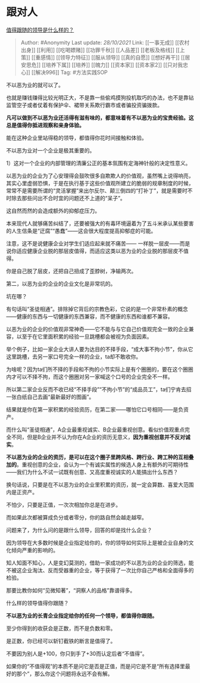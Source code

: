 # 跟对人
[值得跟随的领导是什么样的？](https://www.zhihu.com/question/491924885/answer/2187076602)

> Author: #Anonymity
> Last update: *28/10/2021*
> Link: [[一事无成]] [[农村出身]] [[利用]] [[吃喝嫖赌]] [[功罪千秋]] [[人品差]] [[老板及格线]] [[上策]] [[重感情]] [[领导力特征]] [[服从领导]] [[真的自愿]] [[想好再干]] [[居安思危]] [[培养下属]] [[培养]] [[魄力]] [[资本家]] [[资本家2]] [[只对我忠心]] [[解决996]]
> Tag: #方法实践SOP

不以恶为业的就可以了。

也就是赚钱赚得比较光明正大，不是靠一些偷鸡摸狗投机取巧的办法，也不是靠钻监管空子或者仗着有保护伞、裙带关系欺行霸市或者骗投资骗拨款。

**凡可以做到不以恶为业还活得有滋有味的，都意味着有不以恶为业的宝贵经验。这总是值得你抵进观察和亲身体验。**

能在这种企业里站得稳的领导，都值得你花时间接触和体验。

不以恶为业对一个企业是极其重要的。

1）这对一个企业的内部管理的清廉公正的基本氛围有定海神针般的决定性意义。

以恶为业的企业为了心安理得会鼓吹很多自欺欺人的价值观，虽然嘴上说得响亮，其实心里虚弱恐惧，于是在执行基于这些价值观所建立的脆弱的规章制度的时候，常常不是需要所谓的“灵活掌握”来出尔反尔、颠三倒四的“打补丁”，就是需要时不时除去那些问出不合时宜的问题还不上道的“呆子”。

这自然而然的会造成额外的抑郁症压力。

本来现代人就够痛苦纠结了，还要被强大的有毒环境逼着为了五斗米承认某些要害的人生信条是“迂腐”“愚蠢”——这会很大程度提高抑郁症的可能。

注意，这不是说健康企业对学生们适应起来就不痛苦—— 一样脱一层皮——而是说你适应健康企业脱的那层皮值得，而适应这类以恶为业的企业脱的那层皮不值得。

你是自己脱了层皮，还把自己扭成了歪脖树，净输两次。

第二，以恶为业的企业的企业文化是非常坑的。

坑在哪？

有句话叫“圣徒相通”。排除掉它背后的宗教色彩，它说的是一个非常朴素的概念——健康的东西与一切健康的东西兼容，而不健康的东西和谁都不兼容。

以恶为业的企业的价值观非常神奇——它不能与与它自己价值观完全一致的企业兼容，以至于在它里面积累的经验一旦跳槽都会被视为负面因素。

举个例子，比如一家企业大讲人要为达目的不择手段，“成大事不拘小节”，你从它这里跳槽，去另一家口号完全一样的企业，ta却不敢收你。

为啥呢？因为ta们所不择的手段和不拘的小节实际上是有个圈圈的，要在这个圈圈内才可以不择不拘，而这个圈圈对另一家喊这个口号的企业完全不一样。

所以第二家企业反而不收已经“不择手段”“不拘小节”的“成品员工”，ta们宁肯去招一张白纸自己去画“最新最好的图画”。

结果就是你在第一家积累的经验资历，在第二家——哪怕它口号相同——是负资产。

而什么叫“圣徒相通”，A企业最重视诚实、B企业最重视创意。看似价值观重点完全不同，但是B企业并不认为你在A企业的资历无意义，**因为重视创意并不反对诚实**。

**不以恶为业的企业的资历，是可以在这个圈子里跨风格、跨行业、跨工种的互相叠加的**。重视创意的企业，会认为一个有诚实属性的候选人身上有额外的可期待性——我们为什么不试一试既有创意、又高度重视诚实的人能搞出什么东西？

换句话说，只要是在不以恶为业的企业里积累的资历，就一定会算数、喜爱大范围内是正资产。

不怕少，只要是正值，一次次相加你总是在进步。

而如果此次都被算成负分或者零分，你的路自然会越走越窄。

问题来了，为什么问的是跟什么领导，回答的却是找什么企业？

因为领导在大多数时候是企业指定给你的，你的领导如何实际上是被企业自身的文化倾向严重的影响的。

知人知面不知心，人是变幻莫测的，借助一家成功的不以恶为业的企业的筛选，能不被这企业淘汰、反而受器重的企业，等于获得了一次比你自己严格和全面得多的检验。

那要比教你如何“见微知著”，“洞察人的品格”靠谱得多。

什么样的领导值得你跟随？

**不以恶为业的长青企业指定给你的任何一个领导，都值得你跟随。**

至少你得到的收获会是正数，而不是负数和零。

是正数，你已经可以斩钉截铁的断言是值得了。

不要因为别人是+100，你只到手了+30而认定后者“不值得”。

如果你的“不值得观”的本质不是问它是否是正值，而是问它是不是“所有选择里最好的那个”，那么你这个问题将永远不会有解。
